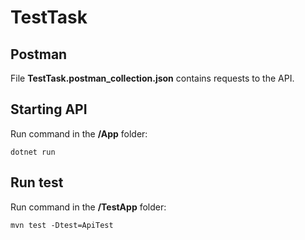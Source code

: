 # TestTask

## Postman
File **TestTask.postman_collection.json** contains requests to the API.

## Starting API
Run command in the **/App** folder:
```
dotnet run
```

## Run test
Run command in the **/TestApp** folder:
```
mvn test -Dtest=ApiTest
```
